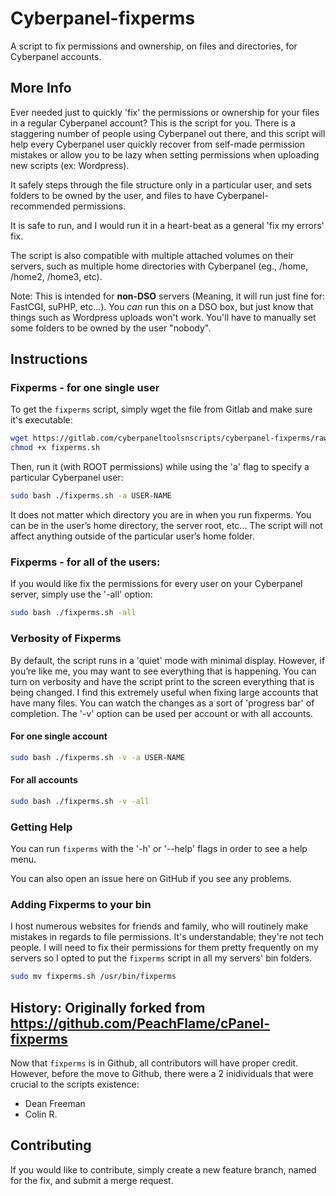 # Cyberpanel-fixperms
A script to fix permissions and ownership, on files and directories, for Cyberpanel accounts.

## More Info
Ever needed just to quickly 'fix' the permissions or ownership for your files in a regular Cyberpanel account? This is the script for you. There is a staggering number of people using Cyberpanel out there, and this script will help every Cyberpanel user quickly recover from self-made permission mistakes or allow you to be lazy when setting permissions when uploading new scripts (ex: Wordpress).

It safely steps through the file structure only in a particular user, and sets folders to be owned by the user, and files to have Cyberpanel-recommended permissions.

It is safe to run, and I would run it in a heart-beat as a general 'fix my errors' fix.

The script is also compatible with multiple attached volumes on their servers, such as multiple home directories with Cyberpanel (eg., /home, /home2, /home3, etc).

Note: This is intended for **non-DSO** servers (Meaning, it will run just fine for: FastCGI, suPHP, etc...). You _can_ run this on a DSO box, but just know that things such as Wordpress uploads won't work. You'll have to manually set some folders to be owned by the user "nobody".

## Instructions

### Fixperms - for one single user

To get the `fixperms` script, simply wget the file from Gitlab and make sure it's executable:

```bash
wget https://gitlab.com/cyberpaneltoolsnscripts/cyberpanel-fixperms/raw/master/fixperms.sh
chmod +x fixperms.sh
```

Then, run it (with ROOT permissions) while using the 'a' flag to specify a particular Cyberpanel user:
```bash
sudo bash ./fixperms.sh -a USER-NAME
```
It does not matter which directory you are in when you run fixperms. You can be in the user’s home directory, the server root, etc... The script will not affect anything outside of the particular user’s home folder.

### Fixperms - for all of the users:
If you would like fix the permissions for every user on your Cyberpanel server, simply use the '-all' option:

```bash
sudo bash ./fixperms.sh -all
```

### Verbosity of Fixperms
By default, the script runs in a 'quiet' mode with minimal display. However, if you’re like me, you may want to see everything that is happening. You can turn on verbosity and have the script print to the screen everything that is being changed. I find this extremely useful when fixing large accounts that have many files. You can watch the changes as a sort of 'progress bar' of completion. The '-v' option can be used per account or with all accounts.

#### For one single account ####
```bash
sudo bash ./fixperms.sh -v -a USER-NAME
```

#### For all accounts ####
```bash
sudo bash ./fixperms.sh -v -all
```

### Getting Help
You can run `fixperms` with the '-h' or '--help' flags in order to see a help menu.

You can also open an issue here on GitHub if you see any problems.

### Adding Fixperms to your bin
I host numerous websites for friends and family, who will routinely make mistakes in regards to file permissions. It's understandable; they're not tech people. I will need to fix their permissions for them pretty frequently on my servers so I opted to put the `fixperms` script in all my servers' bin folders.

```bash
sudo mv fixperms.sh /usr/bin/fixperms
```

## History: Originally forked from https://github.com/PeachFlame/cPanel-fixperms
Now that `fixperms` is in Github, all contributors will have proper credit. However, before the move to Github, there were a 2 inidividuals that were crucial to the scripts existence:

- Dean Freeman
- Colin R.

## Contributing
If you would like to contribute, simply create a new feature branch, named for the fix, and submit a merge request.
